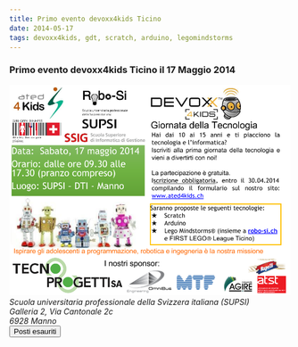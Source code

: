 ```yaml
---
title: Primo evento devoxx4kids Ticino
date: 2014-05-17
tags: devoxx4kids, gdt, scratch, arduino, legomindstorms
---
```



<h3 class="lead pull-center">Primo evento devoxx4kids Ticino il 17 Maggio 2014</h3>

<img src="/images/corsi/LocandinaGdT_17052014.png" class="col-xs-12"/>

<div class="well text-center">

<address>
    Scuola universitaria professionale della Svizzera italiana (SUPSI)<br/>
    Galleria 2, Via Cantonale 2c<br/>
    6928 Manno
</address>
<input type="button" class="btn-danger btn-lg" value="Posti esauriti"/>
</div>